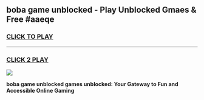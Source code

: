 
## boba game unblocked - Play Unblocked Gmaes & Free #aaeqe
<h3>
<a href="https://news.freeplayer.one?title=boba_game_unblocked&ref=03M">CLICK TO PLAY</a></h3>
<hr>

<h3>
<a href="https://news.freeplayer.one?title=boba_game_unblocked&ref=03M">CLICK 2 PLAY</a>
  
</h3>

<a href="https://news.freeplayer.one?title=boba_game_unblocked&ref=03M"><img src="https://clearcache.store/games.png"></a>


**boba game unblocked games unblocked: Your Gateway to Fun and Accessible Online Gaming**
